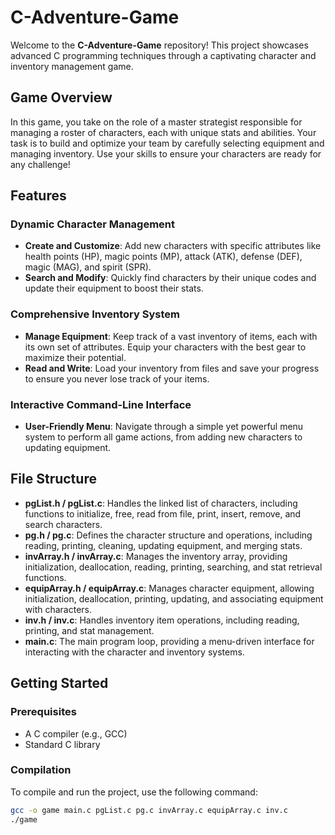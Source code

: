 # C-Adventure-Game

Welcome to the **C-Adventure-Game** repository! This project showcases advanced C programming techniques through a captivating character and inventory management game. 
## Game Overview

In this game, you take on the role of a master strategist responsible for managing a roster of characters, each with unique stats and abilities. Your task is to build and optimize your team by carefully selecting equipment and managing inventory. Use your skills to ensure your characters are ready for any challenge!

## Features

### Dynamic Character Management
- **Create and Customize**: Add new characters with specific attributes like health points (HP), magic points (MP), attack (ATK), defense (DEF), magic (MAG), and spirit (SPR).
- **Search and Modify**: Quickly find characters by their unique codes and update their equipment to boost their stats.

### Comprehensive Inventory System
- **Manage Equipment**: Keep track of a vast inventory of items, each with its own set of attributes. Equip your characters with the best gear to maximize their potential.
- **Read and Write**: Load your inventory from files and save your progress to ensure you never lose track of your items.

### Interactive Command-Line Interface
- **User-Friendly Menu**: Navigate through a simple yet powerful menu system to perform all game actions, from adding new characters to updating equipment.

## File Structure

- **pgList.h / pgList.c**: Handles the linked list of characters, including functions to initialize, free, read from file, print, insert, remove, and search characters.
- **pg.h / pg.c**: Defines the character structure and operations, including reading, printing, cleaning, updating equipment, and merging stats.
- **invArray.h / invArray.c**: Manages the inventory array, providing initialization, deallocation, reading, printing, searching, and stat retrieval functions.
- **equipArray.h / equipArray.c**: Manages character equipment, allowing initialization, deallocation, printing, updating, and associating equipment with characters.
- **inv.h / inv.c**: Handles inventory item operations, including reading, printing, and stat management.
- **main.c**: The main program loop, providing a menu-driven interface for interacting with the character and inventory systems.

## Getting Started

### Prerequisites

- A C compiler (e.g., GCC)
- Standard C library

### Compilation

To compile and run the project, use the following command:
```sh
gcc -o game main.c pgList.c pg.c invArray.c equipArray.c inv.c
./game


